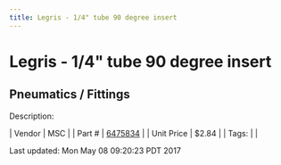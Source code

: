 ```yaml
---
title: Legris - 1/4" tube 90 degree insert
---
```


# Legris - 1/4" tube 90 degree insert
## Pneumatics / Fittings
Description: 	 

| Vendor | MSC | 
| Part # | [6475834](http://www.mscdirect.com/) | 
| Unit Price | $2.84 | 
| Tags: |  | 

Last updated: Mon May 08 09:20:23 PDT 2017